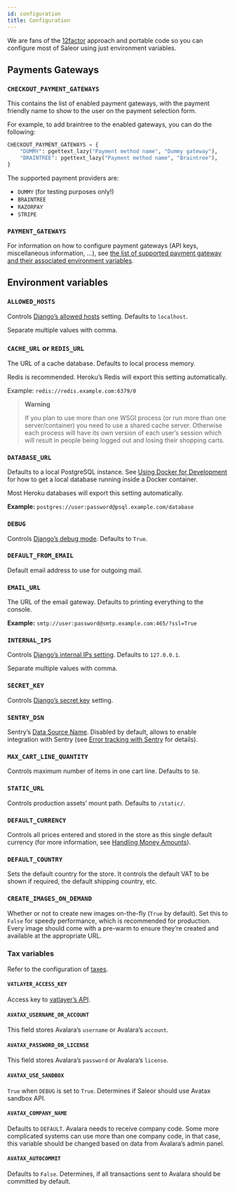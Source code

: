 ```yaml
---
id: configuration
title: Configuration
---
```


We are fans of the [12factor](https://12factor.net/) approach and portable code so you can configure most of Saleor using just environment variables.


## Payments Gateways

### `CHECKOUT_PAYMENT_GATEWAYS`

This contains the list of enabled payment gateways, with the payment friendly name to show to the user on the payment selection form.

For example, to add braintree to the enabled gateways, you can do the following:

```python
CHECKOUT_PAYMENT_GATEWAYS = {
    "DUMMY": pgettext_lazy("Payment method name", "Dummy gateway"),
    "BRAINTREE": pgettext_lazy("Payment method name", "Braintree"),
}
```

The supported payment providers are:

- `DUMMY` (for testing purposes only!)
- `BRAINTREE`
- `RAZORPAY`
- `STRIPE`


### `PAYMENT_GATEWAYS`

For information on how to configure payment gateways (API keys, miscellaneous information, …), see [the list of supported payment gateway and their associated environment variables](https://docs.getsaleor.com/en/latest/payment-gateways.html#payment-gateways).


## Environment variables

### `ALLOWED_HOSTS`

Controls [Django’s allowed hosts](https://docs.djangoproject.com/en/2.1/ref/settings/#s-allowed-hosts) setting. Defaults to `localhost`.

Separate multiple values with comma.


### `CACHE_URL` or `REDIS_URL`

The URL of a cache database. Defaults to local process memory.

Redis is recommended. Heroku’s Redis will export this setting automatically.

Example: `redis://redis.example.com:6379/0`

> **Warning**
>
> If you plan to use more than one WSGI process (or run more than one server/container) you need to use a shared cache server. Otherwise each process will have its own version of each user’s session which will result in people being logged out and losing their shopping carts.


### `DATABASE_URL`

Defaults to a local PostgreSQL instance. See [Using Docker for Development](https://docs.getsaleor.com/en/latest/customization/docker.html#docker-dev) for how to get a local database running inside a Docker container.

Most Heroku databases will export this setting automatically.

**Example:** `postgres://user:password@psql.example.com/database`


### `DEBUG`

Controls [Django’s debug mode](https://docs.djangoproject.com/en/2.1/ref/settings/#s-debug). Defaults to `True`.


### `DEFAULT_FROM_EMAIL`

Default email address to use for outgoing mail.


### `EMAIL_URL`

The URL of the email gateway. Defaults to printing everything to the console.

**Example:** `smtp://user:password@smtp.example.com:465/?ssl=True`


### `INTERNAL_IPS`

Controls [Django’s internal IPs setting](https://docs.djangoproject.com/en/2.1/ref/settings/#s-internal-ips). Defaults to `127.0.0.1`.

Separate multiple values with comma.


### `SECRET_KEY`

Controls [Django’s secret key](https://docs.djangoproject.com/en/2.1/ref/settings/#s-secret-key) setting.


### `SENTRY_DSN`

Sentry’s [Data Source Name](https://docs.sentry.io/quickstart/#about-the-dsn). Disabled by default, allows to enable integration with Sentry (see [Error tracking with Sentry](https://docs.getsaleor.com/en/latest/integrations/sentry.html#sentry-integration) for details).


### `MAX_CART_LINE_QUANTITY`

Controls maximum number of items in one cart line. Defaults to `50`.


### `STATIC_URL`

Controls production assets’ mount path. Defaults to `/static/`.


### `DEFAULT_CURRENCY`

Controls all prices entered and stored in the store as this single default currency (for more information, see [Handling Money Amounts](https://docs.getsaleor.com/en/latest/architecture/money.html#money-architecture)).


### `DEFAULT_COUNTRY`

Sets the default country for the store. It controls the default VAT to be shown if required, the default shipping country, etc.


### `CREATE_IMAGES_ON_DEMAND`

Whether or not to create new images on-the-fly (`True` by default). Set this to `False` for speedy performance, which is recommended for production. Every image should come with a pre-warm to ensure they’re created and available at the appropriate URL.


### Tax variables

Refer to the configuration of [taxes](dashboard-config#taxes-1).


#### `VATLAYER_ACCESS_KEY`

Access key to [vatlayer’s API](https://vatlayer.com/).


#### `AVATAX_USERNAME_OR_ACCOUNT`

This field stores Avalara’s `username` or Avalara’s `account`.


#### `AVATAX_PASSWORD_OR_LICENSE`

This field stores Avalara’s `password` or Avalara’s `license`.


#### `AVATAX_USE_SANDBOX`

`True` when `DEBUG` is set to `True`. Determines if Saleor should use Avatax sandbox API.


#### `AVATAX_COMPANY_NAME`

Defaults to `DEFAULT`. Avalara needs to receive company code. Some more complicated systems can use more than one company code, in that case, this variable should be changed based on data from Avalara’s admin panel.


#### `AVATAX_AUTOCOMMIT`

Defaults to `False`. Determines, if all transactions sent to Avalara should be committed by default.